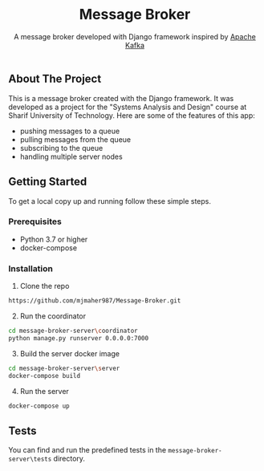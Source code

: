 <br/>
<p align="center">
  <h1 align="center">Message Broker</h3>

  <p align="center">
    A message broker developed with Django framework inspired by <a href="https://kafka.apache.org">Apache Kafka</a>
    <br/>
    <br/>
  </p>
</p>

## About The Project

This is a message broker created with the Django framework. It was developed as a project for the "Systems Analysis and Design" course at Sharif University of Technology.
Here are some of the features of this app:
* pushing messages to a queue
* pulling messages from the queue
* subscribing to the queue
* handling multiple server nodes

## Getting Started

To get a local copy up and running follow these simple steps.

### Prerequisites

* Python 3.7 or higher
* docker-compose

### Installation

1. Clone the repo

```sh
https://github.com/mjmaher987/Message-Broker.git
```

2. Run the coordinator

```sh
cd message-broker-server\coordinator
python manage.py runserver 0.0.0.0:7000
```

3. Build the server docker image

```sh
cd message-broker-server\server
docker-compose build
```

4. Run the server

```sh
docker-compose up
```

## Tests
You can find and run the predefined tests in the `message-broker-server\tests` directory.
